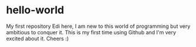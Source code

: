 # hello-world
My first repository
Edi here, I am new to this world of programming but very ambitious to conquer it. This is my first time using Github and I'm very excited about it. Cheers :)
